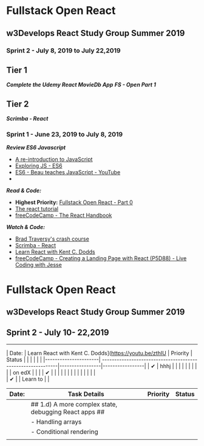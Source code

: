 # Fullstack Open React #
## w3Develops React Study Group Summer 2019 ##

### Sprint 2 - July 8, 2019 to July 22,2019

## Tier 1 ##
***Complete the Udemy React MovieDb App***
***FS - Open Part 1***

## Tier 2 ##
***Scrimba - React***

### Sprint 1 - June 23, 2019 to July 8, 2019
***Review ES6 Javascript***
 * [A re-introduction to JavaScript](https://developer.mozilla.org/en-US/docs/Web/JavaScript/A_re-introduction_to_JavaScript)
 * [Exploring JS - ES6](https://exploringjs.com/es6/)
 * [ES6 - Beau teaches JavaScript - YouTube](https://www.youtube.com/playlist?list=PLWKjhJtqVAbljtmmeS0c-CEl2LdE-eR_F)
 * 

***Read & Code:***
  * __Highest Priority:__ [Fullstack Open React - Part 0](https://fullstackopen.com/en/part0)
  * [The react tutorial](https://reactjs.org/tutorial/tutorial.html)
  * [freeCodeCamp - The React Handbook](https://www.freecodecamp.org/news/the-react-handbook-b71c27b0a795/)

***Watch & Code:***
  * [Brad Traversy's crash course](https://youtu.be/sBws8MSXN7A)
  * [Scrimba - React](https://scrimba.com/g/glearnreact)
  * [Learn React with Kent C. Dodds](https://youtu.be/zthIUs2w_c8)
  * [freeCodeCamp - Creating a Landing Page with React (P5D88) - Live Coding with Jesse](https://youtu.be/WV4ViZ2q0Mk)
  
  

# Fullstack Open React #
## w3Develops React Study Group Summer 2019 ##
##  Sprint 2 - July 10- 22,2019 ##

------



| Date:                |    Learn React with Kent C. Dodds](https://youtu.be/zthIU   | Priority        | Status          |                  |                      |                                                             |                 |                 |
|----------------------| ------------------------------------------------------------|-----------------|-----------------|                 | &#10004;             |    hhhj                                                         |                 |                 |
|                      |                                                             |                 |                 | 
|	                     |           on edX                                            |                 |                 |
| &#10004;             |                                                             |                 |                 |
|                      |                                                             |                 |                 |
|                      |                                                             |                 |                 |    
| &#10004;             |                                                             | Learn to        |                 |         

Date:        | Task Details                                                        | Priority         |Status
------------ | --------------------------------------------------------------------|------------------|-----------------|
             | ## 1.d) A more complex state, debugging React apps ##               |                  |                 |   -                          |  - Complex state                                                    |                  |                 |
             |  - Handling arrays                                                  |                  |                 |
             |   - Conditional rendering                                           |                  |                 |
             |                                                                     |                  |                 |

